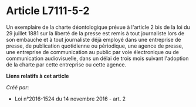 # Article L7111-5-2

Un exemplaire de la charte déontologique prévue à l'article 2 bis de la loi du 29 juillet 1881 sur la liberté de la presse
est remis à tout journaliste lors de son embauche et à tout journaliste déjà employé dans une entreprise de presse, de
publication quotidienne ou périodique, une agence de presse, une entreprise de communication au public par voie électronique
ou de communication audiovisuelle, dans un délai de trois mois suivant l'adoption de la charte par cette entreprise ou cette
agence.

**Liens relatifs à cet article**

_Créé par_:

  - Loi n°2016-1524 du 14 novembre 2016 - art. 2
